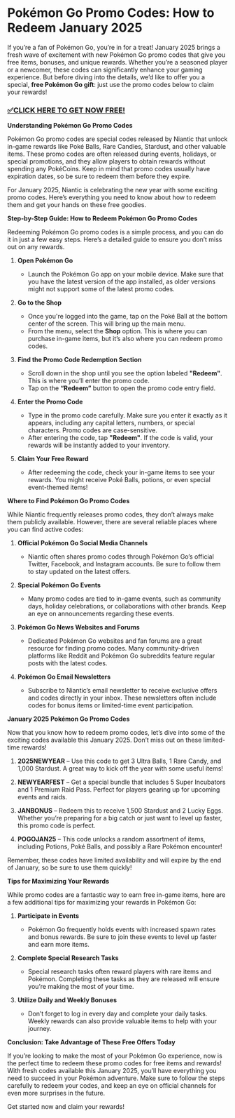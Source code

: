 # Pokémon Go Promo Codes: How to Redeem January 2025

If you’re a fan of Pokémon Go, you’re in for a treat! January 2025 brings a fresh wave of excitement with new Pokémon Go promo codes that give you free items, bonuses, and unique rewards. Whether you’re a seasoned player or a newcomer, these codes can significantly enhance your gaming experience. But before diving into the details, we’d like to offer you a special, **free Pokémon Go gift**: just use the promo codes below to claim your rewards!

### [✅CLICK HERE TO GET NOW FREE!](https://freeforyou.xyz/pokemon/go/free/)

**Understanding Pokémon Go Promo Codes**

Pokémon Go promo codes are special codes released by Niantic that unlock in-game rewards like Poké Balls, Rare Candies, Stardust, and other valuable items. These promo codes are often released during events, holidays, or special promotions, and they allow players to obtain rewards without spending any PokéCoins. Keep in mind that promo codes usually have expiration dates, so be sure to redeem them before they expire.

For January 2025, Niantic is celebrating the new year with some exciting promo codes. Here’s everything you need to know about how to redeem them and get your hands on these free goodies.

**Step-by-Step Guide: How to Redeem Pokémon Go Promo Codes**

Redeeming Pokémon Go promo codes is a simple process, and you can do it in just a few easy steps. Here’s a detailed guide to ensure you don’t miss out on any rewards.

1. **Open Pokémon Go**
   - Launch the Pokémon Go app on your mobile device. Make sure that you have the latest version of the app installed, as older versions might not support some of the latest promo codes.

2. **Go to the Shop**
   - Once you're logged into the game, tap on the Poké Ball at the bottom center of the screen. This will bring up the main menu.
   - From the menu, select the **Shop** option. This is where you can purchase in-game items, but it’s also where you can redeem promo codes.

3. **Find the Promo Code Redemption Section**
   - Scroll down in the shop until you see the option labeled **"Redeem"**. This is where you’ll enter the promo code.
   - Tap on the **“Redeem”** button to open the promo code entry field.

4. **Enter the Promo Code**
   - Type in the promo code carefully. Make sure you enter it exactly as it appears, including any capital letters, numbers, or special characters. Promo codes are case-sensitive.
   - After entering the code, tap **"Redeem"**. If the code is valid, your rewards will be instantly added to your inventory.

5. **Claim Your Free Reward**
   - After redeeming the code, check your in-game items to see your rewards. You might receive Poké Balls, potions, or even special event-themed items!

**Where to Find Pokémon Go Promo Codes**

While Niantic frequently releases promo codes, they don’t always make them publicly available. However, there are several reliable places where you can find active codes:

1. **Official Pokémon Go Social Media Channels**
   - Niantic often shares promo codes through Pokémon Go’s official Twitter, Facebook, and Instagram accounts. Be sure to follow them to stay updated on the latest offers.

2. **Special Pokémon Go Events**
   - Many promo codes are tied to in-game events, such as community days, holiday celebrations, or collaborations with other brands. Keep an eye on announcements regarding these events.

3. **Pokémon Go News Websites and Forums**
   - Dedicated Pokémon Go websites and fan forums are a great resource for finding promo codes. Many community-driven platforms like Reddit and Pokémon Go subreddits feature regular posts with the latest codes.

4. **Pokémon Go Email Newsletters**
   - Subscribe to Niantic’s email newsletter to receive exclusive offers and codes directly in your inbox. These newsletters often include codes for bonus items or limited-time event participation.

**January 2025 Pokémon Go Promo Codes**

Now that you know how to redeem promo codes, let’s dive into some of the exciting codes available this January 2025. Don’t miss out on these limited-time rewards!

1. **2025NEWYEAR** – Use this code to get 3 Ultra Balls, 1 Rare Candy, and 1,000 Stardust. A great way to kick off the year with some useful items!

2. **NEWYEARFEST** – Get a special bundle that includes 5 Super Incubators and 1 Premium Raid Pass. Perfect for players gearing up for upcoming events and raids.

3. **JANBONUS** – Redeem this to receive 1,500 Stardust and 2 Lucky Eggs. Whether you’re preparing for a big catch or just want to level up faster, this promo code is perfect.

4. **POGOJAN25** – This code unlocks a random assortment of items, including Potions, Poké Balls, and possibly a Rare Pokémon encounter!

Remember, these codes have limited availability and will expire by the end of January, so be sure to use them quickly!

**Tips for Maximizing Your Rewards**

While promo codes are a fantastic way to earn free in-game items, here are a few additional tips for maximizing your rewards in Pokémon Go:

1. **Participate in Events**
   - Pokémon Go frequently holds events with increased spawn rates and bonus rewards. Be sure to join these events to level up faster and earn more items.

2. **Complete Special Research Tasks**
   - Special research tasks often reward players with rare items and Pokémon. Completing these tasks as they are released will ensure you’re making the most of your time.

3. **Utilize Daily and Weekly Bonuses**
   - Don’t forget to log in every day and complete your daily tasks. Weekly rewards can also provide valuable items to help with your journey.

**Conclusion: Take Advantage of These Free Offers Today**

If you’re looking to make the most of your Pokémon Go experience, now is the perfect time to redeem these promo codes for free items and rewards! With fresh codes available this January 2025, you’ll have everything you need to succeed in your Pokémon adventure. Make sure to follow the steps carefully to redeem your codes, and keep an eye on official channels for even more surprises in the future.

Get started now and claim your rewards!
